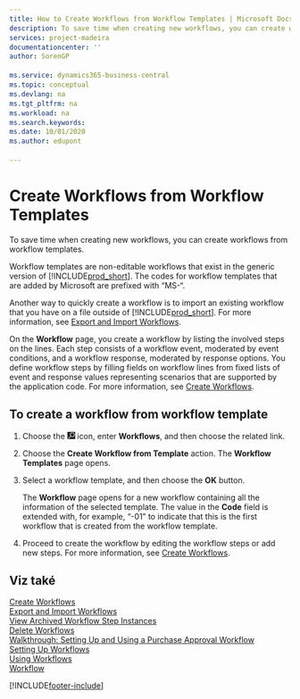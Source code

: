 ```yaml
---
title: How to Create Workflows from Workflow Templates | Microsoft Docs
description: To save time when creating new workflows, you can create workflows from workflow templates.
services: project-madeira
documentationcenter: ''
author: SorenGP

ms.service: dynamics365-business-central
ms.topic: conceptual
ms.devlang: na
ms.tgt_pltfrm: na
ms.workload: na
ms.search.keywords:
ms.date: 10/01/2020
ms.author: edupont

---
```

# Create Workflows from Workflow Templates
To save time when creating new workflows, you can create workflows from workflow templates.

Workflow templates are non-editable workflows that exist in the generic version of [!INCLUDE[prod_short](includes/prod_short.md)]. The codes for workflow templates that are added by Microsoft are prefixed with “MS-“.

Another way to quickly create a workflow is to import an existing workflow that you have on a file outside of [!INCLUDE[prod_short](includes/prod_short.md)]. For more information, see [Export and Import Workflows](across-how-to-export-and-import-workflows.md).

On the **Workflow** page, you create a workflow by listing the involved steps on the lines. Each step consists of a workflow event, moderated by event conditions, and a workflow response, moderated by response options. You define workflow steps by filling fields on workflow lines from fixed lists of event and response values representing scenarios that are supported by the application code. For more information, see [Create Workflows](across-how-to-create-workflows.md).

## To create a workflow from workflow template
1. Choose the ![Lightbulb that opens the Tell Me feature](media/ui-search/search_small.png "Tell me what you want to do") icon, enter **Workflows**, and then choose the related link.
2. Choose the **Create Workflow from Template** action. The **Workflow Templates** page opens.
3. Select a workflow template, and then choose the **OK** button.

   The **Workflow** page opens for a new workflow containing all the information of the selected template. The value in the **Code** field is extended with, for example, “-01” to indicate that this is the first workflow that is created from the workflow template.
4. Proceed to create the workflow by editing the workflow steps or add new steps. For more information, see [Create Workflows](across-how-to-create-workflows.md).

## Viz také
[Create Workflows](across-how-to-create-workflows.md)   
[Export and Import Workflows](across-how-to-export-and-import-workflows.md)   
[View Archived Workflow Step Instances](across-how-to-view-archived-workflow-step-instances.md)   
[Delete Workflows](across-how-to-delete-workflows.md)   
[Walkthrough: Setting Up and Using a Purchase Approval Workflow](walkthrough-setting-up-and-using-a-purchase-approval-workflow.md)   
[Setting Up Workflows](across-set-up-workflows.md)   
[Using Workflows](across-use-workflows.md)   
[Workflow](across-workflow.md)


[!INCLUDE[footer-include](includes/footer-banner.md)]